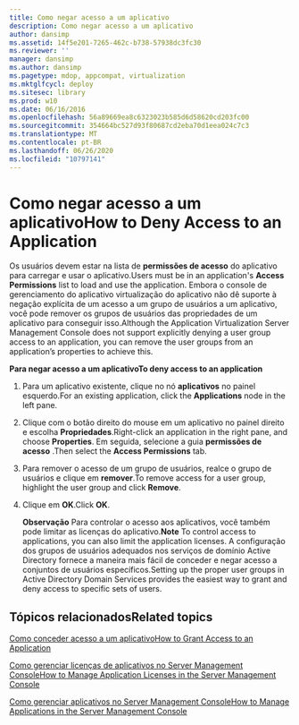 ```yaml
---
title: Como negar acesso a um aplicativo
description: Como negar acesso a um aplicativo
author: dansimp
ms.assetid: 14f5e201-7265-462c-b738-57938dc3fc30
ms.reviewer: ''
manager: dansimp
ms.author: dansimp
ms.pagetype: mdop, appcompat, virtualization
ms.mktglfcycl: deploy
ms.sitesec: library
ms.prod: w10
ms.date: 06/16/2016
ms.openlocfilehash: 56a89669ea8c6323023b585d6d58620cd203fc00
ms.sourcegitcommit: 354664bc527d93f80687cd2eba70d1eea024c7c3
ms.translationtype: MT
ms.contentlocale: pt-BR
ms.lasthandoff: 06/26/2020
ms.locfileid: "10797141"
---
```

# <span data-ttu-id="adfcb-103">Como negar acesso a um aplicativo</span><span class="sxs-lookup"><span data-stu-id="adfcb-103">How to Deny Access to an Application</span></span>


<span data-ttu-id="adfcb-104">Os usuários devem estar na lista de **permissões de acesso** do aplicativo para carregar e usar o aplicativo.</span><span class="sxs-lookup"><span data-stu-id="adfcb-104">Users must be in an application's **Access Permissions** list to load and use the application.</span></span> <span data-ttu-id="adfcb-105">Embora o console de gerenciamento do aplicativo virtualização do aplicativo não dê suporte à negação explícita de um acesso a um grupo de usuários a um aplicativo, você pode remover os grupos de usuários das propriedades de um aplicativo para conseguir isso.</span><span class="sxs-lookup"><span data-stu-id="adfcb-105">Although the Application Virtualization Server Management Console does not support explicitly denying a user group access to an application, you can remove the user groups from an application’s properties to achieve this.</span></span>

**<span data-ttu-id="adfcb-106">Para negar acesso a um aplicativo</span><span class="sxs-lookup"><span data-stu-id="adfcb-106">To deny access to an application</span></span>**

1.  <span data-ttu-id="adfcb-107">Para um aplicativo existente, clique no nó **aplicativos** no painel esquerdo.</span><span class="sxs-lookup"><span data-stu-id="adfcb-107">For an existing application, click the **Applications** node in the left pane.</span></span>

2.  <span data-ttu-id="adfcb-108">Clique com o botão direito do mouse em um aplicativo no painel direito e escolha **Propriedades**.</span><span class="sxs-lookup"><span data-stu-id="adfcb-108">Right-click an application in the right pane, and choose **Properties**.</span></span> <span data-ttu-id="adfcb-109">Em seguida, selecione a guia **permissões de acesso** .</span><span class="sxs-lookup"><span data-stu-id="adfcb-109">Then select the **Access Permissions** tab.</span></span>

3.  <span data-ttu-id="adfcb-110">Para remover o acesso de um grupo de usuários, realce o grupo de usuários e clique em **remover**.</span><span class="sxs-lookup"><span data-stu-id="adfcb-110">To remove access for a user group, highlight the user group and click **Remove**.</span></span>

4.  <span data-ttu-id="adfcb-111">Clique em **OK**.</span><span class="sxs-lookup"><span data-stu-id="adfcb-111">Click **OK**.</span></span>

    <span data-ttu-id="adfcb-112">**Observação**  Para controlar o acesso aos aplicativos, você também pode limitar as licenças do aplicativo.</span><span class="sxs-lookup"><span data-stu-id="adfcb-112">**Note** To control access to applications, you can also limit the application licenses.</span></span> <span data-ttu-id="adfcb-113">A configuração dos grupos de usuários adequados nos serviços de domínio Active Directory fornece a maneira mais fácil de conceder e negar acesso a conjuntos de usuários específicos.</span><span class="sxs-lookup"><span data-stu-id="adfcb-113">Setting up the proper user groups in Active Directory Domain Services provides the easiest way to grant and deny access to specific sets of users.</span></span>

     

## <span data-ttu-id="adfcb-114">Tópicos relacionados</span><span class="sxs-lookup"><span data-stu-id="adfcb-114">Related topics</span></span>


[<span data-ttu-id="adfcb-115">Como conceder acesso a um aplicativo</span><span class="sxs-lookup"><span data-stu-id="adfcb-115">How to Grant Access to an Application</span></span>](how-to-grant-access-to-an-application.md)

[<span data-ttu-id="adfcb-116">Como gerenciar licenças de aplicativos no Server Management Console</span><span class="sxs-lookup"><span data-stu-id="adfcb-116">How to Manage Application Licenses in the Server Management Console</span></span>](how-to-manage-application-licenses-in-the-server-management-console.md)

[<span data-ttu-id="adfcb-117">Como gerenciar aplicativos no Server Management Console</span><span class="sxs-lookup"><span data-stu-id="adfcb-117">How to Manage Applications in the Server Management Console</span></span>](how-to-manage-applications-in-the-server-management-console.md)

 

 





